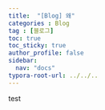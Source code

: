```yaml
---
title:  "[Blog] 왜"
categories : Blog
tag : [블로그]
toc: true
toc_sticky: true
author_profile: false
sidebar:
  nav: "docs"
typora-root-url: ../../..
---
```




test
